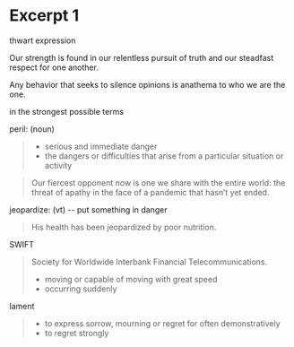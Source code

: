 ---
---

# Excerpt 1

thwart expression

Our strength is found in our relentless pursuit of truth and our steadfast respect for one another.

Any behavior that seeks to silence opinions is anathema to who we are the one.

in the strongest possible terms

peril: (noun)
> * serious and immediate danger
> * the dangers or difficulties that arise from a particular situation or activity


> Our fiercest opponent now is one we share with the entire world: the threat of apathy in the face of a pandemic that hasn’t yet ended.

jeopardize: (vt) -- put something in danger
> His health has been jeopardized by poor nutrition.

SWIFT
> Society for Worldwide Interbank Financial Telecommunications.
> * moving or capable of moving with great speed
> * occurring suddenly

lament
> * to express sorrow, mourning or regret for often demonstratively
> * to regret strongly




